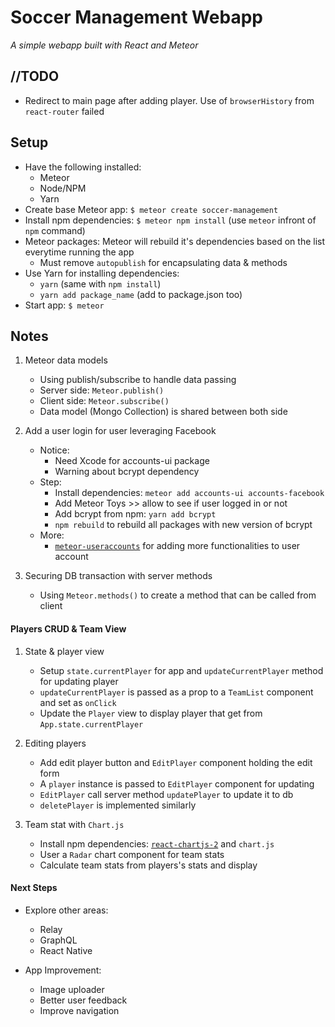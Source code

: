 # Soccer Management Webapp
*A simple webapp built with React and Meteor*

## //TODO
* Redirect to main page after adding player. Use of `browserHistory` from `react-router` failed

## Setup
* Have the following installed:
    * Meteor
    * Node/NPM
    * Yarn
* Create base Meteor app: `$ meteor create soccer-management`
* Install npm dependencies: `$ meteor npm install` (use `meteor` infront of `npm` command)
* Meteor packages: Meteor will rebuild it's dependencies based on the list everytime running the app
    * Must remove `autopublish` for encapsulating data & methods
* Use Yarn for installing dependencies:
    * `yarn` (same with `npm install`)
    * `yarn add package_name` (add to package.json too)
* Start app: `$ meteor`

## Notes
1. Meteor data models
    * Using publish/subscribe to handle data passing
    * Server side: `Meteor.publish()`
    * Client side: `Meteor.subscribe()`
    * Data model (Mongo Collection) is shared between both side

2. Add a user login for user leveraging Facebook
    * Notice:
        * Need Xcode for accounts-ui package
        * Warning about bcrypt dependency
    * Step:
        * Install dependencies: `meteor add accounts-ui accounts-facebook`
        * Add Meteor Toys >> allow to see if user logged in or not
        * Add bcrypt from npm: `yarn add bcrypt`
        * `npm rebuild` to rebuild all packages with new version of bcrypt
    * More:
        * [`meteor-useraccounts`](https://github.com/meteor-useraccounts) for adding more functionalities to user account
3. Securing DB transaction with server methods
    * Using `Meteor.methods()` to create a method that can be called from client

#### Players CRUD & Team View
1. State & player view
    * Setup `state.currentPlayer` for app and `updateCurrentPlayer` method for updating player
    * `updateCurrentPlayer` is passed as a prop to a `TeamList` component and set as `onClick`
    * Update the `Player` view to display player that get from `App.state.currentPlayer`

2. Editing players
    * Add edit player button and `EditPlayer` component holding the edit form
    * A `player` instance is passed to `EditPlayer` component for updating
    * `EditPlayer` call server method `updatePlayer` to update it to db
    * `deletePlayer` is implemented similarly

3. Team stat with `Chart.js`
    * Install npm dependencies: [`react-chartjs-2`](https://github.com/gor181/react-chartjs-2)  and `chart.js`
    * User a `Radar` chart component for team stats
    * Calculate team stats from players's stats and display

#### Next Steps
* Explore other areas:
    * Relay
    * GraphQL
    * React Native

* App Improvement:
    * Image uploader
    * Better user feedback
    * Improve navigation
